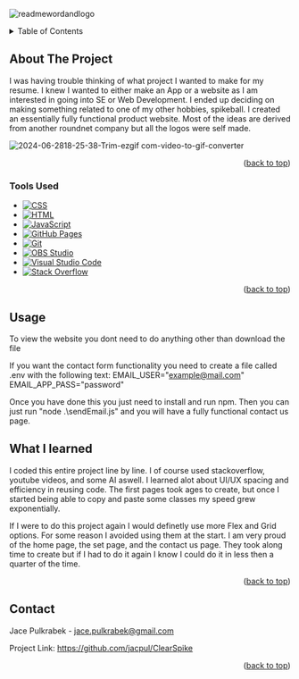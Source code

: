 ![readmewordandlogo](https://github.com/jacpul/ClearSpike/assets/153958932/a960eff9-a247-495d-8b9f-883329321297)

<!-- TABLE OF CONTENTS -->
<details>
  <summary>Table of Contents</summary>
  <ol>
    <li>
      <a>About The Project</a>
      <ul>
        <li><a>Built With</a></li>
      </ul>
    </li>
    <li>
      <a>Usage</a>
    </li>
    <li><a>Built With</a></li>
    <li><a href="#contact">Contact</a></li>
  </ol>
</details>



<!-- ABOUT THE PROJECT -->
## About The Project

I was having trouble thinking of what project I wanted to make for my resume. I knew I wanted to either make an App or a website as I am interested in going into SE or Web Development.
I ended up deciding on making something related to one of my other hobbies, spikeball. I created an essentially fully functional product website. Most of the ideas are derived from another
roundnet company but all the logos were self made. 



![2024-06-2818-25-38-Trim-ezgif com-video-to-gif-converter](https://github.com/jacpul/ClearSpike/assets/153958932/e86f52ca-c224-4fea-83d3-6b0f88a07935)




<p align="right">(<a href="#readme-top">back to top</a>)</p>



### Tools Used

* <a href="https://github.com/search?q=user%3ADenverCoder1+language%3Acss"><img alt="CSS" src="https://img.shields.io/badge/CSS-1572B6.svg?logo=css3&logoColor=white"></a>
* <a href="https://github.com/search?q=user%3ADenverCoder1+language%3Ahtml"><img alt="HTML" src="https://img.shields.io/badge/HTML-E34F26.svg?logo=html5&logoColor=white"></a>
* <a href="https://github.com/search?q=user%3ADenverCoder1+language%3Ajavascript"><img alt="JavaScript" src="https://img.shields.io/badge/JavaScript-F7DF1E.svg?logo=javascript&logoColor=black"></a>
* <a href="#"><img alt="GitHub Pages" src="https://img.shields.io/badge/GitHub%20Pages-327FC7.svg?logo=github&logoColor=white"></a>
* <a href="#"><img alt="Git" src="https://img.shields.io/badge/Git-F05033.svg?logo=git&logoColor=white"></a>
* <a href="#"><img alt="OBS Studio" src="https://img.shields.io/badge/-OBS-302E31?logo=obs-studio&logoColor=white"></a>
* <a href="#"><img alt="Visual Studio Code" src="https://img.shields.io/badge/Visual%20Studio%20Code-0078d7.svg?logo=visual-studio-code&logoColor=white"></a>
* <a href="#"><img alt="Stack Overflow" src="https://img.shields.io/badge/-Stack%20Overflow-FE7A16?logo=stack-overflow&logoColor=white"></a>

<p align="right">(<a href="#readme-top">back to top</a>)</p>



<!-- GETTING STARTED -->
## Usage

To view the website you dont need to do anything other than download the file

If you want the contact form functionality  you need to create a file called .env with the following text:
EMAIL_USER="example@mail.com"
EMAIL_APP_PASS="password"  

Once you have done this you just need to install and run npm. Then you can just run "node .\sendEmail.js" and you will have a fully functional contact us page.

## What I learned

I coded this entire project line by line. I of course used stackoverflow, youtube videos, and some AI aswell. 
I learned alot about UI/UX spacing and efficiency in reusing code. The first pages took ages to create,
but once I started being able to copy and paste some classes my speed grew exponentially.

If I were to do this project again I would definetly use more Flex and Grid options. For some reason
I avoided using them at the start. I am very proud of the home page, the set page, and the contact us page.
They took along time to create but if I had to do it again I know I could do it in less then a quarter of the time.

<p align="right">(<a href="#readme-top">back to top</a>)</p>

## Contact

Jace Pulkrabek - jace.pulkrabek@gmail.com

Project Link: https://github.com/jacpul/ClearSpike

<p align="right">(<a href="#readme-top">back to top</a>)</p>

<!-- MARKDOWN LINKS & IMAGES -->
<!-- https://www.markdownguide.org/basic-syntax/#reference-style-links -->
[contributors-shield]: https://img.shields.io/github/contributors/othneildrew/Best-README-Template.svg?style=for-the-badge
[contributors-url]: https://github.com/othneildrew/Best-README-Template/graphs/contributors
[forks-shield]: https://img.shields.io/github/forks/othneildrew/Best-README-Template.svg?style=for-the-badge
[forks-url]: https://github.com/othneildrew/Best-README-Template/network/members
[stars-shield]: https://img.shields.io/github/stars/othneildrew/Best-README-Template.svg?style=for-the-badge
[stars-url]: https://github.com/othneildrew/Best-README-Template/stargazers
[issues-shield]: https://img.shields.io/github/issues/othneildrew/Best-README-Template.svg?style=for-the-badge
[issues-url]: https://github.com/othneildrew/Best-README-Template/issues
[license-shield]: https://img.shields.io/github/license/othneildrew/Best-README-Template.svg?style=for-the-badge
[license-url]: https://github.com/othneildrew/Best-README-Template/blob/master/LICENSE.txt
[linkedin-shield]: https://img.shields.io/badge/-LinkedIn-black.svg?style=for-the-badge&logo=linkedin&colorB=555
[linkedin-url]: https://linkedin.com/in/othneildrew
[product-screenshot]: images/screenshot.png
[Next.js]: https://img.shields.io/badge/next.js-000000?style=for-the-badge&logo=nextdotjs&logoColor=white
[Next-url]: https://nextjs.org/
[React.js]: https://img.shields.io/badge/React-20232A?style=for-the-badge&logo=react&logoColor=61DAFB
[React-url]: https://reactjs.org/
[Vue.js]: https://img.shields.io/badge/Vue.js-35495E?style=for-the-badge&logo=vuedotjs&logoColor=4FC08D
[Vue-url]: https://vuejs.org/
[Angular.io]: https://img.shields.io/badge/Angular-DD0031?style=for-the-badge&logo=angular&logoColor=white
[Angular-url]: https://angular.io/
[Svelte.dev]: https://img.shields.io/badge/Svelte-4A4A55?style=for-the-badge&logo=svelte&logoColor=FF3E00
[Svelte-url]: https://svelte.dev/
[Laravel.com]: https://img.shields.io/badge/Laravel-FF2D20?style=for-the-badge&logo=laravel&logoColor=white
[Laravel-url]: https://laravel.com
[Bootstrap.com]: https://img.shields.io/badge/Bootstrap-563D7C?style=for-the-badge&logo=bootstrap&logoColor=white
[Bootstrap-url]: https://getbootstrap.com
[JQuery.com]: https://img.shields.io/badge/jQuery-0769AD?style=for-the-badge&logo=jquery&logoColor=white
[JQuery-url]: https://jquery.com 
